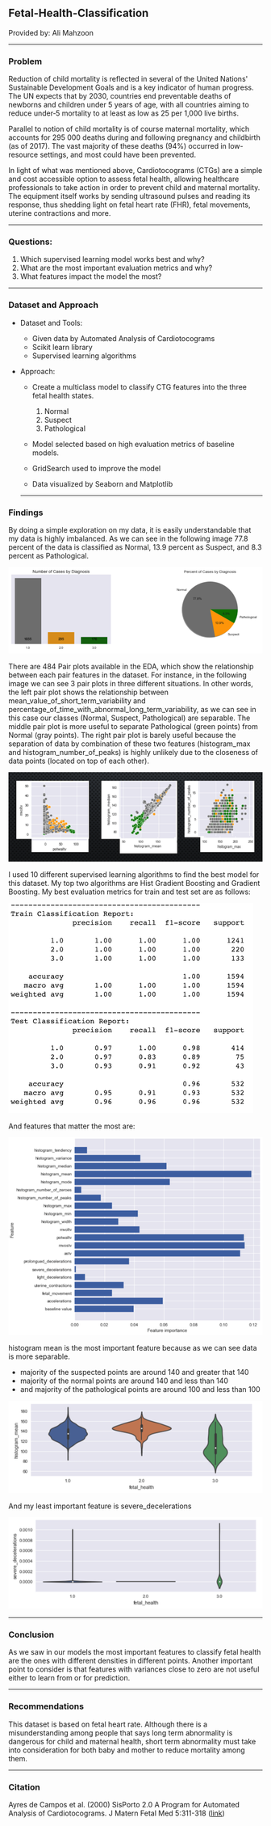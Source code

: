 ## Fetal-Health-Classification

Provided by: Ali Mahzoon

---
### Problem
Reduction of child mortality is reflected in several of the United Nations' Sustainable Development Goals and is a key indicator of human progress.
The UN expects that by 2030, countries end preventable deaths of newborns and children under 5 years of age, with all countries aiming to reduce under‑5 mortality to at least as low as 25 per 1,000 live births.

Parallel to notion of child mortality is of course maternal mortality, which accounts for 295 000 deaths during and following pregnancy and childbirth (as of 2017). The vast majority of these deaths (94%) occurred in low-resource settings, and most could have been prevented.

In light of what was mentioned above, Cardiotocograms (CTGs) are a simple and cost accessible option to assess fetal health, allowing healthcare professionals to take action in order to prevent child and maternal mortality. The equipment itself works by sending ultrasound pulses and reading its response, thus shedding light on fetal heart rate (FHR), fetal movements, uterine contractions and more.

---
### Questions:
1. Which supervised learning model works best and why?
2. What are the most important evaluation metrics and why?
3. What features impact the model the most?

----
### Dataset and Approach
* Dataset and Tools:
   * Given data by Automated Analysis of Cardiotocograms
   * Scikit learn library
   * Supervised learning algorithms


* Approach:
  * Create a multiclass model to classify CTG features into the three fetal health states.
    1.  Normal
    2.  Suspect
    3.  Pathological

  * Model selected based on high evaluation metrics of baseline models.
  * GridSearch used to improve the model
  * Data visualized by Seaborn and Matplotlib

  ---
### Findings
By doing a simple exploration on my data, it is easily understandable that my data is highly imbalanced. As we can see in the following image 77.8 percent of the data is classified as Normal, 13.9 percent as Suspect, and 8.3 percent as Pathological.

![Image](https://github.com/alimahzoon/Fetal-Health-Classification/blob/main/Images/pie.png "Pre EDA")

There are 484 Pair plots available in the EDA, which show the relationship between each pair features in the dataset. For instance, in the following image we can see 3 pair plots in three different situations. In other words, the left pair plot shows the relationship between mean_value_of_short_term_variability and percentage_of_time_with_abnormal_long_term_variability, as we can see in this case our classes (Normal, Suspect, Pathological) are separable. The middle pair plot is more useful to separate Pathological (green points) from Normal (gray points). The right pair plot is barely useful because the separation of data by combination of these two features (histogram_max and histogram_number_of_peaks) is highly unlikely due to the closeness of data points (located on top of each other).

![Image](https://github.com/alimahzoon/Fetal-Health-Classification/blob/main/Images/pairplot.png "Pair Plot")

I used 10 different  supervised learning algorithms to find the best model for this dataset. My top two algorithms are Hist Gradient Boosting and Gradient Boosting. My best evaluation metrics for train and test set are as follows:

![Image](https://github.com/alimahzoon/Fetal-Health-Classification/blob/main/Images/classreport.png "Classification Report")

And features that matter the most are:

![Image](https://github.com/alimahzoon/Fetal-Health-Classification/blob/main/Images/featureimportance.png "Feature Importances")

histogram mean is the most important feature because as we can see data is more separable.

* majority of the suspected points are around 140 and greater that 140
* majority of the normal points are around 140 and less than 140
* and majority of the pathological points are around 100 and less than 100

![Image](https://github.com/alimahzoon/Fetal-Health-Classification/blob/main/Images/impfeature.png "Post EDA")

And my least important feature is severe_decelerations

![Image](https://github.com/alimahzoon/Fetal-Health-Classification/blob/main/Images/lessimpfeature.png "Post EDA")




---
### Conclusion
As we saw in our models the most important features to classify fetal health are the ones with different densities in different points. Another important point to consider is that features with variances close to zero are not useful either to learn from or for prediction.

---

### Recommendations
This dataset is based on fetal heart rate. Although there is a misunderstanding among people that says long term abnormality is dangerous for child and maternal  health, short term abnormality must take into consideration for both baby and mother to reduce mortality among them.

---
### Citation
Ayres de Campos et al. (2000) SisPorto 2.0 A Program for Automated Analysis of Cardiotocograms. J Matern Fetal Med 5:311-318 (<a href="https://onlinelibrary.wiley.com/doi/10.1002/1520-6661(200009/10)9:5%3C311::AID-MFM12%3E3.0.CO;2-9" target="_top">link</a>)
